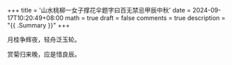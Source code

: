 +++
title = '山水桃柳一女子撑花伞题字曰百无禁忌甲辰中秋'
date = 2024-09-17T10:20:49+08:00
math = true 
draft = false
comments = true
description = "{{ .Summary }}"
+++

月桂争辉夜，轻舟泛玉轮。

 赏菊归来晚，应是惜良辰。
